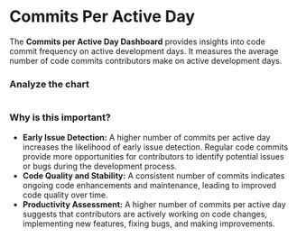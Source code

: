 # Commits Per Active Day

The **Commits per Active Day Dashboard** provides insights into code commit frequency on active development days. It measures the average number of code commits contributors make on active development days.

### Analyze the chart

<figure><img src="../../../.gitbook/assets/2023-06-24_20h07_44.png" alt=""><figcaption></figcaption></figure>

### Why is this important?

* **Early Issue Detection:** A higher number of commits per active day increases the likelihood of early issue detection. Regular code commits provide more opportunities for contributors to identify potential issues or bugs during the development process.
* **Code Quality and Stability:**  A consistent number of commits indicates ongoing code enhancements and maintenance, leading to improved code quality over time.
* **Productivity Assessment:**  A higher number of commits per active day suggests that contributors are actively working on code changes, implementing new features, fixing bugs, and making improvements.
